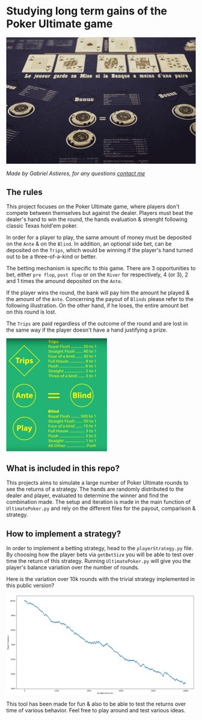 # Studying long term gains of the Poker Ultimate game

![](img/1.png)

*Made by Gabriel Astieres, for any questions [contact me](mailto:gabriel.astieres@gmail.com)*

## The rules

This project focuses on the Poker Ultimate game, where players don't compete between themselves but against the dealer. Players must beat the dealer's hand to win the round, the hands evaluation & strenght following classic Texas hold'em poker.

In order for a player to play, the same amount of money must be deposited on the `Ante` & on the `Blind`. In addition, an optional side bet, can be deposited on the `Trips`, which would be winning if the player's hand turned out to be a three-of-a-kind or better.

The betting mechanism is specific to this game. There are 3 opportunities to bet, either `pre flop`, `post flop` or on the `River` for respectively, 4 (or 3), 2 and 1 times the amound deposited on the `Ante`.

If the player wins the round, the bank will pay him the amount he played & the amount of the `Ante`. Concerning the payout of `Blinds` please refer to the following illustration. On the other hand, if he loses, the entire amount bet on this round is lost.

The `Trips` are paid regardless of the outcome of the round and are lost in the same way if the player doesn't have a hand justifying a prize. 

![](img/2.jpg)

## What is included in this repo?

This projects aims to simulate a large number of Poker Ultimate rounds to see the returns of a strategy. The hands are randomly distributed to the dealer and player, evaluated to determine the winner and find the combination made. The setup and iteration is made in the main function of `UltimatePoker.py` and rely on the different files for the payout, comparison & strategy.


## How to implement a strategy?

In order to implement a betting strategy, head to the `playerStrategy.py` file. By choosing how the player bets via `getBetSize` you will be able to test over time the return of this strategy. Running `UltimatePoker.py` will give you the player's balance variation over the number of rounds. 

Here is the variation over 10k rounds with the trivial strategy implemented in this public version?

![](img/3.png)


This tool has been made for fun & also to be able to test the returns over time of various behavior. Feel free to play around and test various ideas.



